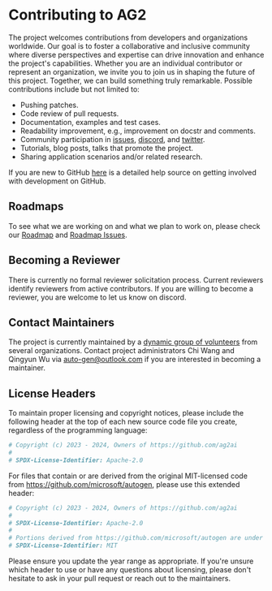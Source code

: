 # Contributing to AG2

The project welcomes contributions from developers and organizations worldwide. Our goal is to foster a collaborative and inclusive community where diverse perspectives and expertise can drive innovation and enhance the project's capabilities. Whether you are an individual contributor or represent an organization, we invite you to join us in shaping the future of this project. Together, we can build something truly remarkable. Possible contributions include but not limited to:

- Pushing patches.
- Code review of pull requests.
- Documentation, examples and test cases.
- Readability improvement, e.g., improvement on docstr and comments.
- Community participation in [issues](https://github.com/ag2ai/ag2/issues), [discord](https://discord.gg/pAbnFJrkgZ), and [twitter](https://twitter.com/Chi_Wang_).
- Tutorials, blog posts, talks that promote the project.
- Sharing application scenarios and/or related research.

If you are new to GitHub [here](https://help.github.com/categories/collaborating-with-issues-and-pull-requests/) is a detailed help source on getting involved with development on GitHub.

## Roadmaps

To see what we are working on and what we plan to work on, please check our
[Roadmap](https://ag2ai.com/roadmap) and [Roadmap Issues](https://github.com/ag2ai/ag2/issues?q=is%3Aopen+is%3Aissue+label%3Aroadmap).

## Becoming a Reviewer

There is currently no formal reviewer solicitation process. Current reviewers identify reviewers from active contributors. If you are willing to become a reviewer, you are welcome to let us know on discord.

## Contact Maintainers

The project is currently maintained by a [dynamic group of volunteers](https://github.com/ag2ai/ag2/blob/main/MAINTAINERS.md) from several organizations. Contact project administrators Chi Wang and Qingyun Wu via auto-gen@outlook.com if you are interested in becoming a maintainer.


## License Headers

To maintain proper licensing and copyright notices, please include the following header at the top of each new source code file you create, regardless of the programming language:

```python
# Copyright (c) 2023 - 2024, Owners of https://github.com/ag2ai
#
# SPDX-License-Identifier: Apache-2.0
```

For files that contain or are derived from the original MIT-licensed code from https://github.com/microsoft/autogen, please use this extended header:

```python
# Copyright (c) 2023 - 2024, Owners of https://github.com/ag2ai
#
# SPDX-License-Identifier: Apache-2.0
#
# Portions derived from https://github.com/microsoft/autogen are under the MIT License.
# SPDX-License-Identifier: MIT
```

Please ensure you update the year range as appropriate. If you're unsure which header to use or have any questions about licensing, please don't hesitate to ask in your pull request or reach out to the maintainers.
